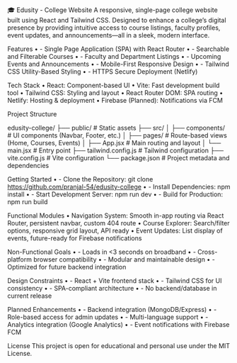 🎓 Edusity - College Website
A responsive, single-page college website built using React and Tailwind CSS. Designed to enhance a college’s digital presence by providing intuitive access to course listings, faculty profiles, event updates, and announcements—all in a sleek, modern interface.

Features
•	- Single Page Application (SPA) with React Router
•	- Searchable and Filterable Courses
•	- Faculty and Department Listings
•	- Upcoming Events and Announcements
•	- Mobile-First Responsive Design
•	- Tailwind CSS Utility-Based Styling
•	- HTTPS Secure Deployment (Netlify)

Tech Stack
•	React: Component-based UI
•	Vite: Fast development build tool
•	Tailwind CSS: Styling and layout
•	React Router DOM: SPA routing
•	Netlify: Hosting & deployment
•	Firebase (Planned): Notifications via FCM

Project Structure

edusity-college/
├── public/                # Static assets
├── src/
│   ├── components/        # UI components (Navbar, Footer, etc.)
│   ├── pages/             # Route-based views (Home, Courses, Events)
│   ├── App.jsx            # Main routing and layout
│   └── main.jsx           # Entry point
├── tailwind.config.js     # Tailwind configuration
├── vite.config.js         # Vite configuration
└── package.json           # Project metadata and dependencies

Getting Started
•	- Clone the Repository: git clone https://github.com/pranjal-54/edusity-college
•	- Install Dependencies: npm install
•	- Start Development Server: npm run dev
•	- Build for Production: npm run build

Functional Modules
•	Navigation System: Smooth in-app routing via React Router, persistent navbar, custom 404 route
•	Course Explorer: Search/filter options, responsive grid layout, API ready
•	Event Updates: List display of events, future-ready for Firebase notifications

Non-Functional Goals
•	- Loads in <3 seconds on broadband
•	- Cross-platform browser compatibility
•	- Modular and maintainable design
•	- Optimized for future backend integration

Design Constraints
•	- React + Vite frontend stack
•	- Tailwind CSS for UI consistency
•	- SPA-compliant architecture
•	- No backend/database in current release

Planned Enhancements
•	- Backend integration (MongoDB/Express)
•	- Role-based access for admin updates
•	- Multi-language support
•	- Analytics integration (Google Analytics)
•	- Event notifications with Firebase FCM


License
This project is open for educational and personal use under the MIT License.
